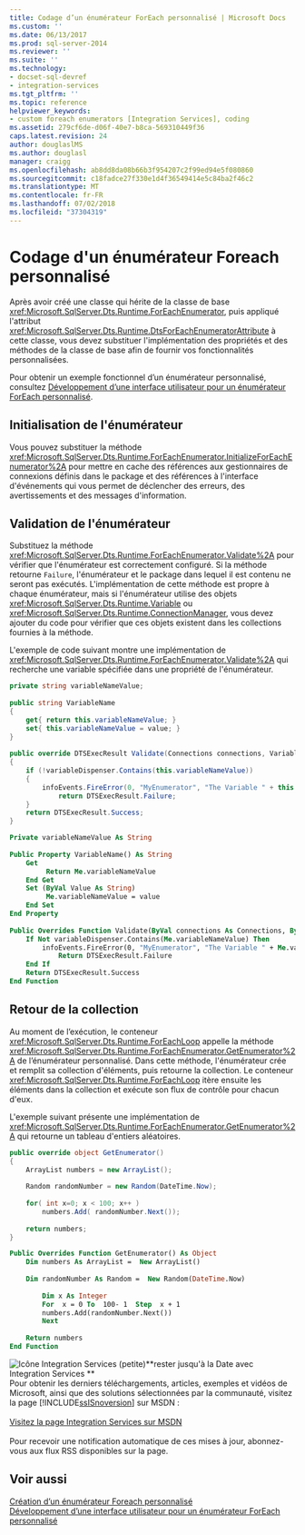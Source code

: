 ```yaml
---
title: Codage d’un énumérateur ForEach personnalisé | Microsoft Docs
ms.custom: ''
ms.date: 06/13/2017
ms.prod: sql-server-2014
ms.reviewer: ''
ms.suite: ''
ms.technology:
- docset-sql-devref
- integration-services
ms.tgt_pltfrm: ''
ms.topic: reference
helpviewer_keywords:
- custom foreach enumerators [Integration Services], coding
ms.assetid: 279cf6de-d06f-40e7-b8ca-569310449f36
caps.latest.revision: 24
author: douglaslMS
ms.author: douglasl
manager: craigg
ms.openlocfilehash: ab8dd8da08b66b3f954207c2f99ed94e5f080860
ms.sourcegitcommit: c18fadce27f330e1d4f36549414e5c84ba2f46c2
ms.translationtype: MT
ms.contentlocale: fr-FR
ms.lasthandoff: 07/02/2018
ms.locfileid: "37304319"
---
```

# <a name="coding-a-custom-foreach-enumerator"></a>Codage d'un énumérateur Foreach personnalisé
  Après avoir créé une classe qui hérite de la classe de base <xref:Microsoft.SqlServer.Dts.Runtime.ForEachEnumerator>, puis appliqué l'attribut <xref:Microsoft.SqlServer.Dts.Runtime.DtsForEachEnumeratorAttribute> à cette classe, vous devez substituer l'implémentation des propriétés et des méthodes de la classe de base afin de fournir vos fonctionnalités personnalisées.  
  
 Pour obtenir un exemple fonctionnel d’un énumérateur personnalisé, consultez [Développement d’une interface utilisateur pour un énumérateur ForEach personnalisé](developing-a-user-interface-for-a-custom-foreach-enumerator.md).  
  
## <a name="initializing-the-enumerator"></a>Initialisation de l'énumérateur  
 Vous pouvez substituer la méthode <xref:Microsoft.SqlServer.Dts.Runtime.ForEachEnumerator.InitializeForEachEnumerator%2A> pour mettre en cache des références aux gestionnaires de connexions définis dans le package et des références à l'interface d'événements qui vous permet de déclencher des erreurs, des avertissements et des messages d'information.  
  
## <a name="validating-the-enumerator"></a>Validation de l'énumérateur  
 Substituez la méthode <xref:Microsoft.SqlServer.Dts.Runtime.ForEachEnumerator.Validate%2A> pour vérifier que l'énumérateur est correctement configuré. Si la méthode retourne `Failure`, l'énumérateur et le package dans lequel il est contenu ne seront pas exécutés. L'implémentation de cette méthode est propre à chaque énumérateur, mais si l'énumérateur utilise des objets <xref:Microsoft.SqlServer.Dts.Runtime.Variable> ou <xref:Microsoft.SqlServer.Dts.Runtime.ConnectionManager>, vous devez ajouter du code pour vérifier que ces objets existent dans les collections fournies à la méthode.  
  
 L'exemple de code suivant montre une implémentation de <xref:Microsoft.SqlServer.Dts.Runtime.ForEachEnumerator.Validate%2A> qui recherche une variable spécifiée dans une propriété de l'énumérateur.  
  
```csharp  
private string variableNameValue;  
  
public string VariableName  
{  
    get{ return this.variableNameValue; }  
    set{ this.variableNameValue = value; }  
}  
  
public override DTSExecResult Validate(Connections connections, VariableDispenser variableDispenser, IDTSInfoEvents infoEvents, IDTSLogging log)  
{  
    if (!variableDispenser.Contains(this.variableNameValue))  
    {  
        infoEvents.FireError(0, "MyEnumerator", "The Variable " + this.variableNameValue + " does not exist in the collection.", "", 0);  
            return DTSExecResult.Failure;  
    }  
    return DTSExecResult.Success;  
}  
```  
  
```vb  
Private variableNameValue As String  
  
Public Property VariableName() As String  
    Get   
         Return Me.variableNameValue  
    End Get  
    Set (ByVal Value As String)   
         Me.variableNameValue = value  
    End Set  
End Property  
  
Public Overrides Function Validate(ByVal connections As Connections, ByVal variableDispenser As VariableDispenser, ByVal infoEvents As IDTSInfoEvents, ByVal log As IDTSLogging) As DTSExecResult  
    If Not variableDispenser.Contains(Me.variableNameValue) Then  
        infoEvents.FireError(0, "MyEnumerator", "The Variable " + Me.variableNameValue + " does not exist in the collection.", "", 0)  
            Return DTSExecResult.Failure  
    End If  
    Return DTSExecResult.Success  
End Function  
```  
  
## <a name="returning-the-collection"></a>Retour de la collection  
 Au moment de l’exécution, le conteneur <xref:Microsoft.SqlServer.Dts.Runtime.ForEachLoop> appelle la méthode <xref:Microsoft.SqlServer.Dts.Runtime.ForEachEnumerator.GetEnumerator%2A> de l’énumérateur personnalisé. Dans cette méthode, l'énumérateur crée et remplit sa collection d'éléments, puis retourne la collection. Le conteneur <xref:Microsoft.SqlServer.Dts.Runtime.ForEachLoop> itère ensuite les éléments dans la collection et exécute son flux de contrôle pour chacun d'eux.  
  
 L'exemple suivant présente une implémentation de <xref:Microsoft.SqlServer.Dts.Runtime.ForEachEnumerator.GetEnumerator%2A> qui retourne un tableau d'entiers aléatoires.  
  
```csharp  
public override object GetEnumerator()  
{  
    ArrayList numbers = new ArrayList();  
  
    Random randomNumber = new Random(DateTime.Now);  
  
    for( int x=0; x < 100; x++ )  
        numbers.Add( randomNumber.Next());  
  
    return numbers;  
}  
```  
  
```vb  
Public Overrides Function GetEnumerator() As Object  
    Dim numbers As ArrayList =  New ArrayList()   
  
    Dim randomNumber As Random =  New Random(DateTime.Now)   
  
        Dim x As Integer  
        For  x = 0 To  100- 1  Step  x + 1  
        numbers.Add(randomNumber.Next())  
        Next  
  
    Return numbers  
End Function  
```  
  
![Icône Integration Services (petite)](../../media/dts-16.gif "icône Integration Services (petite)")**rester jusqu'à la Date avec Integration Services  **<br /> Pour obtenir les derniers téléchargements, articles, exemples et vidéos de Microsoft, ainsi que des solutions sélectionnées par la communauté, visitez la page [!INCLUDE[ssISnoversion](../../../includes/ssisnoversion-md.md)] sur MSDN :<br /><br /> [Visitez la page Integration Services sur MSDN](http://go.microsoft.com/fwlink/?LinkId=136655)<br /><br /> Pour recevoir une notification automatique de ces mises à jour, abonnez-vous aux flux RSS disponibles sur la page.  
  
## <a name="see-also"></a>Voir aussi  
 [Création d’un énumérateur Foreach personnalisé](creating-a-custom-foreach-enumerator.md)   
 [Développement d’une interface utilisateur pour un énumérateur ForEach personnalisé](developing-a-user-interface-for-a-custom-foreach-enumerator.md)  
  
  
